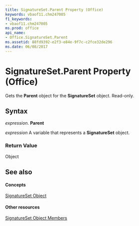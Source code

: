 ```yaml
---
title: SignatureSet.Parent Property (Office)
keywords: vbaof11.chm247005
f1_keywords:
- vbaof11.chm247005
ms.prod: office
api_name:
- Office.SignatureSet.Parent
ms.assetid: 88fd9392-e2f3-e84e-9f7c-c2fce32de296
ms.date: 06/08/2017
---
```



# SignatureSet.Parent Property (Office)

Gets the  **Parent** object for the **SignatureSet** object. Read-only.


## Syntax

 _expression_. **Parent**

 _expression_ A variable that represents a **SignatureSet** object.


### Return Value

Object


## See also


#### Concepts


[SignatureSet Object](signatureset-object-office.md)
#### Other resources


[SignatureSet Object Members](signatureset-members-office.md)

